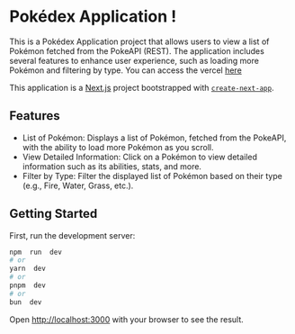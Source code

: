 # Pokédex Application !

This is a Pokédex Application project that allows users to view a list of Pokémon fetched from the PokeAPI (REST). The application includes several features to enhance user experience, such as loading more Pokémon and filtering by type. You can access the vercel [here](https://pokedex-app-jade-ten.vercel.app/)

This application is a [Next.js](https://nextjs.org) project bootstrapped with [`create-next-app`](https://nextjs.org/docs/app/api-reference/cli/create-next-app).

## Features

- List of Pokémon: Displays a list of Pokémon, fetched from the PokeAPI, with the ability to load more Pokémon as you scroll.
- View Detailed Information: Click on a Pokémon to view detailed information such as its abilities, stats, and more.
- Filter by Type: Filter the displayed list of Pokémon based on their type (e.g., Fire, Water, Grass, etc.).

## Getting Started

First, run the development server:

```bash
npm  run  dev
# or
yarn  dev
# or
pnpm  dev
# or
bun  dev
```

Open [http://localhost:3000](http://localhost:3000) with your browser to see the result.
